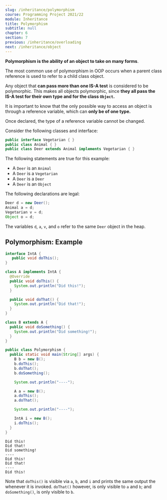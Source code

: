 ```yaml
---
slug: /inheritance/polymorphism
course: Programming Project 2021/22
module: Inheritance
title: Polymorphism
subtitle: null
chapter: 6
section: 7
previous: /inheritance/overloading
next: /inheritance/object
---
```


**Polymorphism is the ability of an object to take on many forms**. 

The most common use of polymorphism in OOP occurs when a parent class reference is used to refer to a child class object.

Any object that **can pass more than one IS-A test** is considered to be polymorphic. This makes all objects polymorphic, since **they all pass the IS-A test for their own type and for the class `Object`.**

It is important to know that the only possible way to access an object is through a reference variable, which can **only be of one type.** 

Once declared, the type of a reference variable cannot be changed.

Consider the following classes and interface:

```java
public interface Vegetarian { }
public class Animal { }
public class Deer extends Animal implements Vegetarian { }
```

The following statements are true for this example:
- A `Deer` is an `Animal`
- A `Deer` is a `Vegetarian`
- A `Deer` is a `Deer`
- A `Deer` is an `Object`

The following declarations are legal:
```java
Deer d = new Deer();
Animal a = d;
Vegetarian v = d;
Object o = d;
```

The variables `d`, `a`, `v`, and `o` refer to the same `Deer` object in the heap.

## Polymorphism: Example

```java
interface IntA {
   public void doThis();
}

class A implements IntA {
  @Override
  public void doThis() {
    System.out.println("Did this!");
  }

  public void doThat() {
    System.out.println("Did that!");
  }
}

class B extends A {
  public void doSomething() {
    System.out.println("Did something!");
  }
}
```

```java
public class Polymorphism {
  public static void main(String[] args) {
    B b = new B();
    b.doThis();
    b.doThat();
    b.doSomething();

    System.out.println("----");

    A a = new B();
    a.doThis();
    a.doThat();

    System.out.println("----");

    IntA i = new B();
    i.doThis();
  }
}
```

```output
Did this!
Did that!
Did something!
----
Did this!
Did that!
----
Did this!
```

Note that `doThis()` is visible via `a`, `b`, and `i` and prints the same output the whenever it is invoked. `doThat()` however, is only visible to `a` and `b`; and `doSomething()`, is only visible to `b`. 
